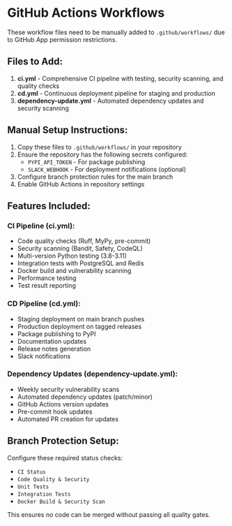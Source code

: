 # GitHub Actions Workflows

These workflow files need to be manually added to `.github/workflows/` due to GitHub App permission restrictions.

## Files to Add:

1. **ci.yml** - Comprehensive CI pipeline with testing, security scanning, and quality checks
2. **cd.yml** - Continuous deployment pipeline for staging and production
3. **dependency-update.yml** - Automated dependency updates and security scanning

## Manual Setup Instructions:

1. Copy these files to `.github/workflows/` in your repository
2. Ensure the repository has the following secrets configured:
   - `PYPI_API_TOKEN` - For package publishing
   - `SLACK_WEBHOOK` - For deployment notifications (optional)
3. Configure branch protection rules for the main branch
4. Enable GitHub Actions in repository settings

## Features Included:

### CI Pipeline (ci.yml):
- Code quality checks (Ruff, MyPy, pre-commit)
- Security scanning (Bandit, Safety, CodeQL)
- Multi-version Python testing (3.8-3.11)
- Integration tests with PostgreSQL and Redis
- Docker build and vulnerability scanning
- Performance testing
- Test result reporting

### CD Pipeline (cd.yml):
- Staging deployment on main branch pushes
- Production deployment on tagged releases
- Package publishing to PyPI
- Documentation updates
- Release notes generation
- Slack notifications

### Dependency Updates (dependency-update.yml):
- Weekly security vulnerability scans
- Automated dependency updates (patch/minor)
- GitHub Actions version updates
- Pre-commit hook updates
- Automated PR creation for updates

## Branch Protection Setup:

Configure these required status checks:
- `CI Status`
- `Code Quality & Security`
- `Unit Tests`
- `Integration Tests`
- `Docker Build & Security Scan`

This ensures no code can be merged without passing all quality gates.